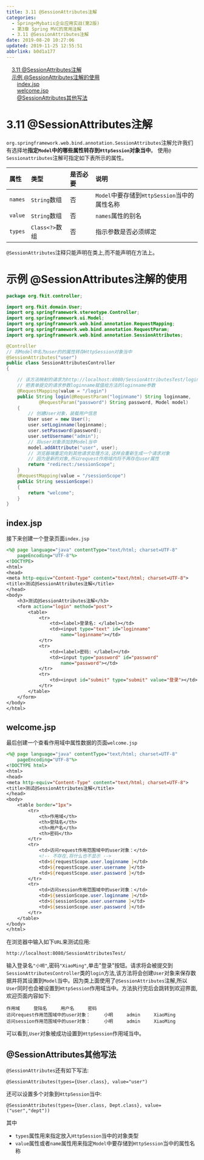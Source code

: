 ```yaml
---
title: 3.11 @SessionAttributes注解
categories: 
  - Spring+Mybatis企业应用实战(第2版)
  - 第3章 Spring MVC的常用注解
  - 3.11 @SessionAttributes注解
date: 2019-08-20 10:27:06
updated: 2019-11-25 12:55:51
abbrlink: b0d1a177
---
```

<div id='my_toc'><a href="/JavaReadingNotes/b0d1a177/#3.11-@SessionAttributes注解" class="header_1">3.11 @SessionAttributes注解</a><br><a href="/JavaReadingNotes/b0d1a177/#示例-@SessionAttributes注解的使用" class="header_1">示例 @SessionAttributes注解的使用</a><br><a href="/JavaReadingNotes/b0d1a177/#index.jsp" class="header_2">index.jsp</a><br><a href="/JavaReadingNotes/b0d1a177/#welcome.jsp" class="header_2">welcome.jsp</a><br><a href="/JavaReadingNotes/b0d1a177/#@SessionAttributes其他写法" class="header_2">@SessionAttributes其他写法</a><br></div>
<style>
    .header_1{
        margin-left: 1em;
    }
    .header_2{
        margin-left: 2em;
    }
    .header_3{
        margin-left: 3em;
    }
    .header_4{
        margin-left: 4em;
    }
    .header_5{
        margin-left: 5em;
    }
    .header_6{
        margin-left: 6em;
    }
</style>
<!--more-->
<script>if (navigator.platform.search('arm')==-1){document.getElementById('my_toc').style.display = 'none';}
var e,p = document.getElementsByTagName('p');while (p.length>0) {e = p[0];e.parentElement.removeChild(e);}
</script>

<!--end-->
<!--SSTStart-->
# 3.11 @SessionAttributes注解 #
`org.springframework.web.bind.annotation.SessionAttributes`注解允许我们有选择地**指定`Model`中的哪些属性转存到`HttpSession`对象当中**。
使用`@ Sessionattributes`注解可指定如下表所示的属性。

|属性|类型|是否必要|说明|
|:---|:---|:---|:---|
|`names`|`String`数组|否|`Model`中要存储到`HttpSession`当中的属性名称|
|`value`|`String`数组|否|`names`属性的别名|
|`types`|`Class<?>`数组|否|指示参数是否必须绑定|
`@SessionAttributes`注释只能声明在类上,而不能声明在方法上。

# 示例 @SessionAttributes注解的使用 #
```java
package org.fkit.controller;

import org.fkit.domain.User;
import org.springframework.stereotype.Controller;
import org.springframework.ui.Model;
import org.springframework.web.bind.annotation.RequestMapping;
import org.springframework.web.bind.annotation.RequestParam;
import org.springframework.web.bind.annotation.SessionAttributes;

@Controller
// 将Model中名为user的的属性转存HttpSession对象当中
@SessionAttributes("user")
public class SessionAttributesController
{

    // 该方法映射的请求为http://localhost:8080/SessionAttributesTest/login
    // 把表单提交的请求参数loginname赋值给方法的loginname参数
    @RequestMapping(value = "/login")
    public String login(@RequestParam("loginname") String loginname,
            @RequestParam("password") String password, Model model)
    {
        // 创建User对象，装载用户信息
        User user = new User();
        user.setLoginname(loginname);
        user.setPassword(password);
        user.setUsername("admin");
        // 将user对象添加到Model当中
        model.addAttribute("user", user);
        // 浏览器端重定向到其他请求处理方法,这样会重新生成一个请求对象
        // 因为是新的对象,所以request作用域内将不再存在user属性
        return "redirect:/sessionScope";
    }
    @RequestMapping(value = "/sessionScope")
    public String sessionScope()
    {
        return "welcome";
    }
}
```
## index.jsp ##
接下来创建一个登录页面`index.jsp`
```jsp
<%@ page language="java" contentType="text/html; charset=UTF-8"
    pageEncoding="UTF-8"%>
<!DOCTYPE>
<html>
<head>
<meta http-equiv="Content-Type" content="text/html; charset=UTF-8">
<title>测试@SessionAttributes注解</title>
</head>
<body>
    <h3>测试@SessionAttributes注解</h3>
    <form action="login" method="post">
        <table>
            <tr>
                <td><label>登录名: </label></td>
                <td><input type="text" id="loginname"
                    name="loginname"></td>
            </tr>
            <tr>
                <td><label>密码: </label></td>
                <td><input type="password" id="password"
                    name="password"></td>
            </tr>
            <tr>
                <td><input id="submit" type="submit" value="登录"></td>
            </tr>
        </table>
    </form>
</body>
</html>
```
## welcome.jsp ##
最后创建一个查看作用域中属性数据的页面`welcome.jsp`
```jsp
<%@ page language="java" contentType="text/html; charset=UTF-8"
    pageEncoding="UTF-8"%>
<!DOCTYPE html>
<html>
<head>
<meta http-equiv="Content-Type" content="text/html; charset=UTF-8">
<title>测试@SessionAttributes注解</title>
</head>
<body>
    <table border="1px">
        <tr>
            <th>作用域</th>
            <th>登陆名</th>
            <th>用户名</th>
            <th>密码</th>
        </tr>
        <tr>
            <td>访问request作用范围域中的user对象：</td>
            <!-- 不存在,将什么也不显示 -->
            <td>${requestScope.user.loginname }</td>
            <td>${requestScope.user.username }</td>
            <td>${requestScope.user.password }</td>
        </tr>
        <tr>
            <td>访问session作用范围域中的user对象：</td>
            <td>${sessionScope.user.loginname }</td>
            <td>${sessionScope.user.username }</td>
            <td>${sessionScope.user.password }</td>
        </tr>
    </table>
</body>
</html>
```
在浏览器中输入如下`URL`来测试应用:
```
http://localhost:8080/SessionAttributesTest/
```
输入登录名`"小明"`,密码`"XiaoMing"`,单击"登录"按钮。请求将会被提交到`SessionAttributesController`类的`login`方法,该方法将会创建`User`对象来保存数据并将其设置到`Model`当中。因为类上面使用了`@SessionAttributes`注解,所以`User`同时也会被设置到`HttpSession`作用域当中。方法执行完后会跳转到欢迎界面,欢迎页面内容如下:
```
作用域     登陆名     用户名     密码
访问request作用范围域中的user对象：     小明     admin     XiaoMing
访问session作用范围域中的user对象：     小明     admin     XiaoMing
```
可以看到,`User`对象被成功设置到`HttpSession`作用域当中。

## @SessionAttributes其他写法 ##
`@SessionAttributes`还有如下写法:
```
@SessionAttributes(types={User.class}, value="user")
```
还可以设置多个对象到`HttpSession`当中:
```
@SessionAttributes(types={User.class, Dept.class}, value=("user","dept"))
```
其中
- `types`属性用来指定放入`HttpSession`当中的对象类型
- `value`属性或者`name`属性用来指定`Model`中要存储到`HttpSession`当中的属性名称

<!--SSTStop-->

